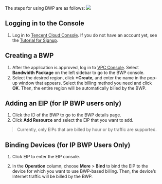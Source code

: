 The steps for using BWP are as follows:
![](https://main.qcloudimg.com/raw/5ec6812a4171f921817e25f279fffcbc.png)
## Logging in to the Console
1. Log in to [Tencent Cloud Console](https://console.cloud.tencent.com). If you do not have an account yet, see the [Tutorial for Signup](https://intl.cloud.tencent.com/document/product/378/9603).
## Creating a BWP
1. After the application is approved, log in to [VPC Console](https://console.cloud.tencent.com/vpc/vpc?rid=1). Select **Bandwidth Package** on the left sidebar to go to the BWP console.
2. Select the desired region, click **+Create**, and enter the name in the pop-up window that appears. Select the billing method you need and click **OK**. Then, the entire region will be automatically billed by the BWP.

## Adding an EIP (for IP BWP users only)
1. Click the ID of the BWP to go to the BWP details page.
2. Click **Add Resource** and select the EIP that you want to add.
>Currently, only EIPs that are billed by hour or by traffic are supported.

<!--![]()-->
 
## Binding Devices (for IP BWP Users Only)
1. Click EIP to enter the EIP console.
<!--![]()-->
2. In the **Operation** column, choose **More** > **Bind** to bind the EIP to the device for which you want to use BWP-based billing. Then, the device’s Internet traffic will be billed by the BWP.
<!--![]()-->
